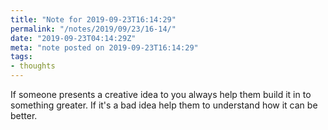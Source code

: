 ```yaml
---
title: "Note for 2019-09-23T16:14:29"
permalink: "/notes/2019/09/23/16-14/"
date: "2019-09-23T04:14:29Z"
meta: "note posted on 2019-09-23T16:14:29"
tags:
- thoughts
---
```

If someone presents a creative idea to you always help them build it in to something greater. If it's a bad idea help them to understand how it can be better.

